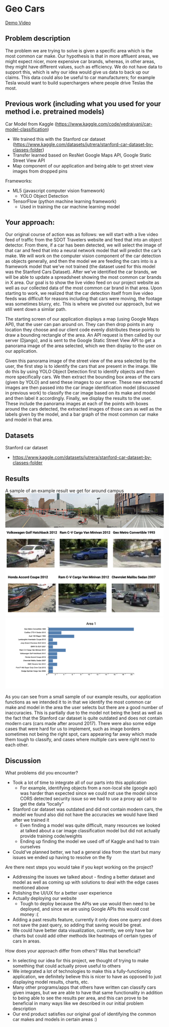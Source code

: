 # Geo Cars
[Demo Video](https://youtu.be/FaLgU4Q7DB4)

## Problem description
The problem we are trying to solve is given a specific area which is the most common car make. Our hypothesis is that in more affluent areas, we might expect nicer, more expensive car brands, whereas, in other areas, they might have different values, such as efficiency. We do not have data to support this, which is why our idea would give us data to back up our claims. This data could also be useful to car manufacturers; for example Tesla would want to build superchargers where people drive Teslas the most.

## Previous work (including what you used for your method i.e. pretrained models)
Car Model from Kaggle (https://www.kaggle.com/code/vedraiyani/car-model-classification)
  - We trained this with the Stanford car dataset (https://www.kaggle.com/datasets/jutrera/stanford-car-dataset-by-classes-folder)
  - Transfer learned based on ResNet
Google Maps API, Google Static Street View API
  - Map component of our application and being able to get street view images from dropped pins

Frameworks:
  - ML5 (javascript computer vision framework)
    - YOLO Object Detection
  - TensorFlow (python machine learning framework)
    - Used in training the car machine learning model

## Your approach:
Our original course of action was as follows: we will start with a live video feed of traffic from the SDOT Travelers website and feed that into an object detector. From there, if a car has been detected, we will select the image of that car and feed that into a neural network model that will predict the car’s make. We will work on the computer vision component of the car detection as objects generally, and then the model we are feeding the cars into is a framework model that we’ve not trained (the dataset used for this model was the Stanford Cars Dataset). After we’ve identified the car brands, we will be able to update a spreadsheet showing the most common car brands in X area. Our goal is to show the live video feed on our project website as well as our collected data of the most common car brand in that area. Upon starting to work, we realized that the car detection itself from live video feeds was difficult for reasons including that cars were moving, the footage was sometimes blurry, etc. This is where we pivoted our approach, but we still went down a similar path.

The starting screen of our application displays a map (using Google Maps API), that the user can pan around on. They can then drop points in any location they choose and our client code evenly distributes these points to draw a bounding rectangle of the area. An API request is then called by our server (Django), and is sent to the Google Static Street View API to get a panorama image of the area selected, which we then display to the user on our application. 

Given this panorama image of the street view of the area selected by the user, the first step is to identify the cars that are present in the image. We do this by using YOLO Object Detection first to identify objects and then more specifically cars. We then extract the bounding box areas of the cars (given by YOLO) and send these images to our server. These new extracted images are then passed into the car image identification model (discussed in previous work) to classify the car image based on its make and model and then label it accordingly. Finally, we display the results to the user. These include the panorama images at each of the points with boxes around the cars detected, the extracted images of those cars as well as the labels given by the model, and a bar graph of the most common car make and model in that area.

## Datasets
Stanford car dataset
  - https://www.kaggle.com/datasets/jutrera/stanford-car-dataset-by-classes-folder

## Results
A sample of an example result we get for around campus
![MY_Image](/cv_street.png)
![MY_Image](/cv_cars.png)
![MY_Image](/cv_chart.png)

As you can see from a small sample of our example results, our application functions as we intended it to in that we identify the most common car make and model in the area the user selects but there are a good number of inaccuracies. This is partially due to the model not being the best as well as the fact that the Stanford car dataset is quite outdated and does not contain modern cars (cars made after around 2017). There were also some edge cases that were hard for us to implement, such as image borders sometimes not being the right spot, cars appearing far away which made them tough to classify, and cases where multiple cars were right next to each other.

## Discussion
What problems did you encounter?
  - Took a lot of time to integrate all of our parts into this application
    - For example, identifying objects from a non-local site (google api) was harder than expected since we could not use the model since CORS detected security issue so we had to use a proxy api call to get the data “locally”
  - Stanford car dataset was outdated and did not contain modern cars, the model we found also did not have the accuracies we would have liked after we trained it
    - Even finding a model was quite difficult, many resources we looked at talked about a car image classification model but did not actually provide training code/weights
    - Ending up finding the model we used off of Kaggle and had to train ourselves
  - Could’ve planned better, we had a general idea from the start but many issues we ended up having to resolve on the fly

Are there next steps you would take if you kept working on the project?
  - Addressing the issues we talked about - finding a better dataset and model as well as coming up with solutions to deal with the edge cases mentioned above
  - Polishing the UI/UX for a better user experience
  - Actually deploying our website
    - Tough to deploy because the APIs we use would then need to be deployed, and since we are using Google APIs this would cost money :(
  - Adding a past results feature, currently it only does one query and does not save the past query, so adding that saving would be great.
  - We could have better data visualization, currently, we only have bar charts but could add other methods like heatmaps of certain types of cars in areas.

How does your approach differ from others? Was that beneficial?
  - In selecting our idea for this project, we thought of trying to make something that could actually prove useful to others
  - We integrated a lot of technologies to make this a fully-functioning application, we definitely believe this is nicer to have as opposed to just displaying model results, charts, etc.
  - Many other programs/apps that others have written can classify cars given images, but we are able to have that same functionality in addition to being able to see the results per area, and this can prove to be beneficial in many ways like we described in our initial problem description
  - Our end product satisfies our original goal of identifying the common car makes and models in certain areas :)


